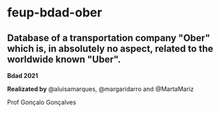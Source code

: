 # feup-bdad-ober

## Database of a transportation company "Ober" which is, in absolutely no aspect, related to the worldwide known "Uber".


**Bdad 2021**  

**Realizated by** @aluisamarques, @margaridarro and @MartaMariz  

Prof Gonçalo Gonçalves
